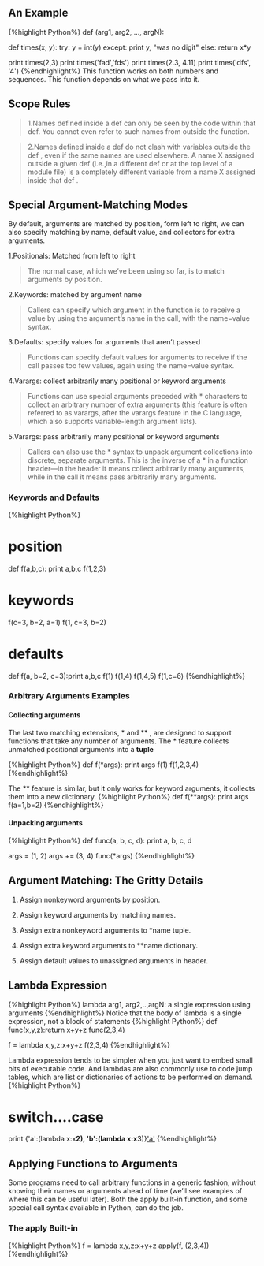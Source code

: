 ## An Example

{%highlight Python%}
def <name>(arg1, arg2, ..., argN):
    <statement>

def times(x, y):
    try:
        y = int(y)
    except:
        print y, "was no digit"
    else:
        return x*y

print times(2,3)
print times('fad','fds')
print times(2.3, 4.11)
print times('dfs', '4')
{%endhighlight%}
This function works on both numbers and sequences. This function depends on what we pass into it.

## Scope Rules
>1.Names defined inside a def can only be seen by the code within that def. You cannot even refer to such names from outside the function.

>2.Names defined inside a def do not clash with variables outside the def , even if the same names are used elsewhere. A name X assigned outside a given def (i.e.,in a different def or at the top level of a module file) is a completely different variable from a name X assigned inside that def .

## Special Argument-Matching Modes
By default, arguments are matched by position, form left to right, we can also specify matching by name, default value, and collectors for extra arguments.

1.Positionals: Matched from left to right
> The normal case, which we’ve been using so far, is to match arguments by position.

2.Keywords: matched by argument name
>Callers can specify which argument in the function is to receive a value by using the argument’s name in the call, with the name=value syntax.

3.Defaults: specify values for arguments that aren’t passed
>Functions can specify default values for arguments to receive if the call passes too few values, again using the name=value syntax.

4.Varargs: collect arbitrarily many positional or keyword arguments
>Functions can use special arguments preceded with * characters to collect an arbitrary number of extra arguments (this feature is often referred to as varargs, after the varargs feature in the C language, which also supports variable-length argument lists).

5.Varargs: pass arbitrarily many positional or keyword arguments
>Callers can also use the * syntax to unpack argument collections into discrete, separate arguments. This is the inverse of a * in a function header—in the header it means collect arbitrarily many arguments, while in the call it means pass arbitrarily many arguments.

### Keywords and Defaults

{%highlight Python%}
# position
def f(a,b,c): print a,b,c
f(1,2,3)

# keywords
f(c=3, b=2, a=1)
f(1, c=3, b=2)

# defaults
def f(a, b=2, c=3):print a,b,c
f(1)
f(1,4)
f(1,4,5)
f(1,c=6)
{%endhighlight%}

### Arbitrary Arguments Examples

#### Collecting arguments
The last two matching extensions, * and ** , are designed to support functions that take any number of arguments.
The * feature collects unmatched positional arguments into a **tuple**

{%highlight Python%}
def f(*args): print args
f(1)
f(1,2,3,4)
{%endhighlight%}

The ** feature is similar, but it only works for keyword arguments, it collects them into a new dictionary.
{%highlight Python%}
def f(**args): print args
f(a=1,b=2)
{%endhighlight%}

#### Unpacking arguments
{%highlight Python%}
def func(a, b, c, d): print a, b, c, d

args = (1, 2)
args += (3, 4)
func(*args)
{%endhighlight%}

## Argument Matching: The Gritty Details
1. Assign nonkeyword arguments by position.

2. Assign keyword arguments by matching names.

3. Assign extra nonkeyword arguments to *name tuple.

4. Assign extra keyword arguments to **name dictionary.

5. Assign default values to unassigned arguments in header.

## Lambda Expression
{%highlight Python%}
lambda arg1, arg2,..,argN: a single expression using arguments
{%endhighlight%}
Notice that the body of lambda is a single expression, not a block of statements
{%highlight Python%}
def func(x,y,z):return x+y+z
func(2,3,4)

f = lambda x,y,z:x+y+z
f(2,3,4)
{%endhighlight%}

Lambda expression tends to be simpler when you just want to embed small bits of executable code. And lambdas are also commonly use to code jump tables, which are list or dictionaries of actions to be performed on demand.
{%highlight Python%}
# switch....case
print {'a':(lambda x:x**2),
 'b':(lambda x:x**3)}['a'](5)
{%endhighlight%}

## Applying Functions to Arguments
Some programs need to call arbitrary functions in a generic fashion, without knowing their names or arguments ahead of time (we’ll see examples of where this can be useful later). Both the apply built-in function, and some special call syntax available in Python, can do the job.

### The apply Built-in
{%highlight Python%}
f = lambda x,y,z:x+y+z
apply(f, (2,3,4))
{%endhighlight%}
